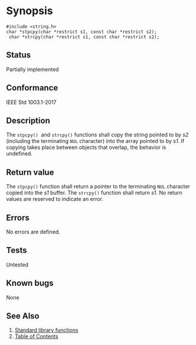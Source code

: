 # Synopsis 
`#include <string.h>`</br>
`char *stpcpy(char *restrict s1, const char *restrict s2); `</br>
` char *strcpy(char *restrict s1, const char *restrict s2);`</br>

## Status
Partially implemented
## Conformance
IEEE Std 1003.1-2017
## Description



The  `stpcpy()`   and `strcpy()` functions shall copy the
string pointed to by _s2_ (including the terminating `NUL` character) into the array pointed to by _s1_.
If copying takes place between objects that overlap, the behavior is undefined.


## Return value


The
`stpcpy()` function shall return a pointer to the terminating `NUL` character copied into the _s1_ buffer. 
The `strcpy()` function shall return _s1_.
No return values are reserved to indicate an error.


## Errors


No errors are defined.


## Tests

Untested

## Known bugs

None

## See Also 
1. [Standard library functions](../README.md)
2. [Table of Contents](../../../README.md)
